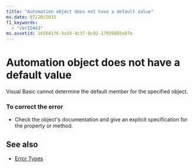 ```yaml
---
title: "Automation object does not have a default value"
ms.date: 07/20/2015
f1_keywords: 
  - "vbrID443"
ms.assetid: 162641f6-5a19-4c37-8c92-17929885e87e
---
```

# Automation object does not have a default value
Visual Basic cannot determine the default member for the specified object.  
  
### To correct the error  
  
- Check the object's documentation and give an explicit specification for the property or method.  
  
## See also

- [Error Types](../programming-guide/language-features/error-types.md)

